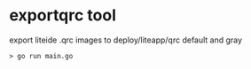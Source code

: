 exportqrc tool
===============

export liteide .qrc images to deploy/liteapp/qrc default and gray

`> go run main.go`
